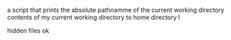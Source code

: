 a script that prints the absolute pathnamme of the current working directory
contents of my current working directory
to home directory
 l

hidden files
ok
